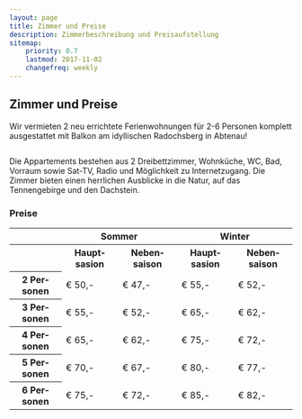 ```yaml
---
layout: page
title: Zimmer und Preise
description: Zimmerbeschreibung und Preisaufstellung
sitemap:
    priority: 0.7
    lastmod: 2017-11-02
    changefreq: weekly
---
```

## Zimmer und Preise

<!-- <span class="image left"><img src="{{ "/images/spulhof-abtenau-lammertal-7.jpg" | absolute_url }}" alt="" /></span> -->

Wir vermieten 2 neu errichtete Ferienwohnungen für 2-6 Personen komplett ausgestattet mit Balkon am idyllischen Radochsberg in Abtenau!

<div class="box alt">
  <div class="row 50% uniform">
    <div class="4u"><span class="image fit"><img src="{{ "/images/fewo2.jpg" | absolute_url }}" alt="" /></span></div>
    <div class="4u"><span class="image fit"><img src="{{ "/images/fewo1.jpg" | absolute_url }}" alt="" /></span></div>
    <div class="4u$"><span class="image fit"><img src="{{ "/images/fewo4.jpg" | absolute_url }}" alt="" /></span></div>
  </div>
  <div class="row 50% uniform">
    <div class="4u"><span class="image fit"><img src="{{ "/images/fewo7.jpg" | absolute_url }}" alt="" /></span></div>
    <div class="4u"><span class="image fit"><img src="{{ "/images/fewo5.jpg" | absolute_url }}" alt="" /></span></div>
    <div class="4u$"><span class="image fit"><img src="{{ "/images/fewo6.jpg" | absolute_url }}" alt="" /></span></div>
  </div>
</div>

Die Appartements bestehen aus 2 Dreibettzimmer, Wohnküche, WC, Bad, Vorraum sowie Sat-TV, Radio und Möglichkeit zu Internetzugang. Die Zimmer bieten einen herrlichen Ausblicke in die Natur, auf das Tennengebirge und den Dachstein.

### Preise
<table style="width:100%">
  <tr>
    <td></td>
    <th colspan="2" style="text-align: center">Sommer</th>
    <th colspan="2" style="text-align: center">Winter</th>
  </tr>
  <tr>
    <th></th>
    <th>Haupt&shy;sasion</th>
    <th>Neben&shy;saison</th>
    <th>Haupt&shy;sasion</th>
    <th>Neben&shy;saison</th>
  </tr>
  <tr>
    <th>2 Per&shy;sonen</th>
    <td>€ 50,-</td>
    <td>€ 47,-</td>
    <td>€ 55,-</td>
    <td>€ 52,-</td>
  </tr>
  <tr>
    <th>3 Per&shy;sonen</th>
    <td>€ 55,-</td>
    <td>€ 52,-</td>
    <td>€ 65,-</td>
    <td>€ 62,-</td>
  </tr>
  <tr>
    <th>4 Per&shy;sonen</th>
    <td>€ 65,-</td>
    <td>€ 62,-</td>
    <td>€ 75,-</td>
    <td>€ 72,-</td>
  </tr>
  <tr>
    <th>5 Per&shy;sonen</th>
    <td>€ 70,-</td>
    <td>€ 67,-</td>
    <td>€ 80,-</td>
    <td>€ 77,-</td>
  </tr>
  <tr>
    <th>6 Per&shy;sonen</th>
    <td>€ 75,-</td>
    <td>€ 72,-</td>
    <td>€ 85,-</td>
    <td>€ 82,-</td>
  </tr>
</table>
